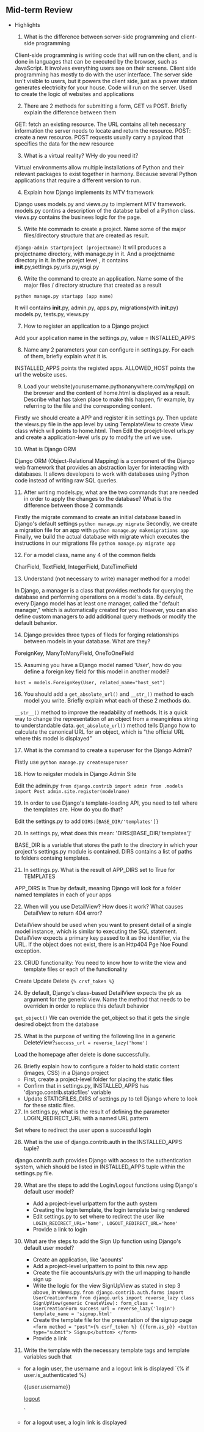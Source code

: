 ## Mid-term Review

- Highlights

  1. What is the difference between server-side programming and client-side programming

  Client-side programming is writing code that will run on the client, and is done in languages that can be executed by the browser, such as JavaScript. It involves everything users see on their screens. Client side programming has mostly to do with the user interface.
  The server side isn't visible to users, but it powers the client side, just as a power station generates electricity for your house. Code will run on the server. Used to create the logic of websites and applications

  2. There are 2 methods for submitting a form, GET vs POST. Briefly explain the difference between them

  GET: fetch an existing resource. The URL contains all teh necessary information the server needs to locate and return the resource.
  POST: create a new resource. POST requests usually carry a payload that specifies the data for the new resource

  3. What is a virtual reality? WHy do you need it?

  Virtual environments allow multiple installations of Python and their relevant packages to exist together in harmony. Because several Python applications that require a different version to run.

  4. Explain how Django implements its MTV framework

  Django uses models.py and views.py to implement MTV framework. models.py contins a description of the databse talbel of a Python class. views.py contains the businees logic for the page.

  5. Write hte commadn to create a project. Name some of the major files/directory structure that are created as result.

  `django-admin startproject (projectname)`
  It will produces a projectname directory, with manage.py in it. And a proejctname directory in it. In the proejct level , it contains **init**.py,settings.py,urls.py,wsgi.py

  6. Write the command to create an application. Name some of the major files / directory structure that created as a result

  `python manage.py startapp (app name)`

  It will contains **init**.py, admin.py, apps.py, migrations(with **init**.py) models.py, tests.py, views.py

  7. How to register an application to a Django project

  Add your application name in the settings.py, value = INSTALLED_APPS

  8. Name any 2 parameters your can configure in settings.py. For each of them, briefly explain what it is.

  INSTALLED_APPS points the registed apps. ALLOWED_HOST points the url the website uses.

  9. Load your website(yourusername.pythonanywhere.com/myApp) on the browser and the content of home.html is displayed as a result. Describe what has taken place to make this happen, fir example, by referring to the file and the corresponding content.

  Firstly we should create a APP and register it in settings.py. Then update the views.py file in the app level by using TemplateView to create View class which will points to home.html. Then Edit the proejct-level urls.py and create a application-level urls.py to modify the url we use.

  10. What is Django ORM

  Django ORM (Object-Relational Mapping) is a component of the Django web framework that provides an abstraction layer for interacting with databases. It allows developers to work with databases using Python code instead of writing raw SQL queries.

  11. After writing models.py, what are the two commands that are needed in order to apply the changes to the database? What is the difference between those 2 commands

  Firstly the migrate command to create an initial database based in Django's default settings `python manage.py migrate`
  Secondly, we create a migration file for an app with `python manage.py makemigrations app`
  Finally, we build the actual database with migrate which executes the instructions in our migrations file `python manage.py migrate app`

  12. For a model class, name any 4 of the common fields

  CharField, TextField, IntegerField, DateTimeField

  13. Understand (not necessary to write) manager method for a model

  In Django, a manager is a class that provides methods for querying the database and performing operations on a model's data. By default, every Django model has at least one manager, called the "default manager," which is automatically created for you. However, you can also define custom managers to add additional query methods or modify the default behavior.

  14. Django provides three types of fileds for forging relationships between models in your database. What are they?

  ForeignKey, ManyToManyField, OneToOneField

  15. Assuming you have a Django model named 'User', how do you define a foreign key field for this model in another model?

  `host = models.ForeignKey(User, related_name="host_set")`

  16. You should add a `get_absolute_url()` and `__str_()` method to each model you write. Briefly explain what each of these 2 methods do.

  `__str__()` method to improve the readability of methods. It is a quick way to change the representation of an object from a meanginless string to understandable data.
  `get_absolute_url()` method tells Django how to calculate the canonical URL for an object, which is "the official URL where this model is displayed"

  17. What is the command to create a superuser for the Django Admin?

  Fistly use `python manage.py createsuperuser`

  18. How to reigster models in Django Admin Site

  Edit the admin.py
  `from django.contrib import admin
from .models import Post
admin.site.register(modelname)`

  19. In order to use Django's template-loading API, you need to tell where the templates are. How do you do that?

  Edit the settings.py to add `DIRS:[BASE_DIR/'templates']}`

  20. In settings.py, what does this mean: 'DIRS:[BASE_DIR/'templates']'

  BASE_DIR is a variable that stores the path to the directory in which your project's settings.py module is contained. DIRS contains a list of paths to folders containg templates.

  21. In settings.py. What is the result of APP_DIRS set to True for TEMPLATES

  APP_DIRS is True by default, meaning Django will look for a folder named templates in each of your apps

  22. When will you use DetailView? How does it work? What causes DetailView to return 404 error?

  DetailView should be used when you want to present detail of a single model instance, which is similar to executing the SQL statement. DetailView expects a primary key passed to it as the identifier, via the URL. If the object does not exist, there is an Http404 Pge Noe Found exception.

  23. CRUD functionality: You need to know how to write the view and template files or each of the functionality

  Create Update Delete `{% crsf_token %}`

  24. By default, Django's class-based DetailView expects the pk as argument for the generic view. Name the method that needs to be overriden in order to replace this default behavior

  `get_object()` We can override the get_object so that it gets the single desired obejct from the database

  25. What is the purpose of writing the following line in a generic DeleteView?`success_url = reverse_lazy('home')`

  Load the homepage after delete is done successfully.

  26. Briefly explain how to configure a folder to hold static content (images, CSS) in a Django project

  - First, create a project-level folder for placing the static files
  - Confirm that in settings.py, INSTALLED_APPS has 'django.contrib.staticfiles' variable
  - Update STATICFILES_DIRS of settings.py to tell Django where to look for these static files.

  27. In settings.py, what is the result of defining the parameter LOGIN_REDIRECT_URL with a named URL pattern

  Set where to redirect the user upon a successful login

  28. What is the use of django.contrib.auth in the INSTALLED_APPS tuple?

  django.contrib.auth provides Django with access to the authentication system, which should be listed in INSTALLED_APPS tuple within the settings.py file.

  29. What are the steps to add the Login/Logout functions using Django's default user model?


      - Add a project-level urlpattern for the auth system
      - Creating the login template, the login template being rendered
      - Edit settings.py to set where to redirect the user like ``LOGIN_REDIRECT_URL='home', LOGOUT_REDIRECT_URL='home'``
      - Provide a link to login

  30. What are the steps to add the Sign Up function using Django's default user model?


      - Create an application, like 'acounts'
      - Add a project-level urlpattern to point to this new app
      - Create the file accounts/urls.py with the url mapping to handle sign up
      - Write the logic for the view SignUpView as stated in step 3 above, in views.py.
          ``from django.contrib.auth.forms import UserCreationForm
              from django.urls import reverse_lazy
              class SignUpView(generic CreateView):
              form_class = UserCreationForm
              success_url = reverse_lazy('login')
              template_name = 'signup.html'``
      - Create the template file for the presentation of the signup page
          ``<form method = "post">{% csrf_token %}
              {{form.as_p}}
            <button type="submit"> Signup</button>
            </form>``
      - Provide a link

  31. Write the template with the necessary template tags and template variables such that

  - for a login user, the username and a logout link is displayed
    `{% if user.is_authenticated %}
      <p>{{user.username}}</p>
      <p><a href="{% url 'logout' %}">logout</a><p>`
  - for a logout user, a login link is displayed
